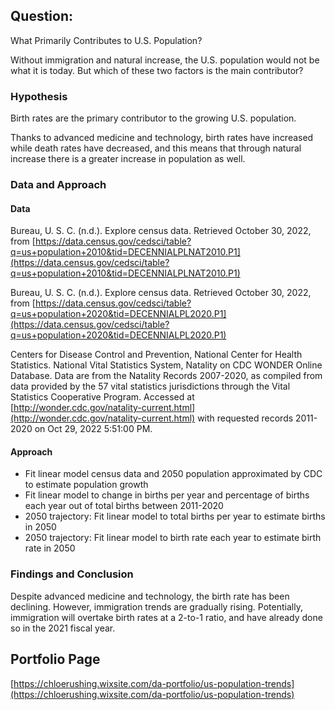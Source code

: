 ## Question:
What Primarily Contributes to U.S. Population?

Without immigration and natural increase, the U.S. population would not be what it is today. But which of these two factors is the main contributor?

### Hypothesis
Birth rates are the primary contributor to the growing U.S. population.

Thanks to advanced medicine and technology, birth rates have increased while death rates have decreased, and this means that through natural increase there is a greater increase in population as well.

### Data and Approach
#### Data
Bureau, U. S. C. (n.d.). Explore census data. Retrieved October 30, 2022, from [https://data.census.gov/cedsci/table?q=us+population+2010&tid=DECENNIALPLNAT2010.P1](https://data.census.gov/cedsci/table?q=us+population+2010&tid=DECENNIALPLNAT2010.P1)

Bureau, U. S. C. (n.d.). Explore census data. Retrieved October 30, 2022, from [https://data.census.gov/cedsci/table?q=us+population+2020&tid=DECENNIALPL2020.P1](https://data.census.gov/cedsci/table?q=us+population+2020&tid=DECENNIALPL2020.P1)

Centers for Disease Control and Prevention, National Center for Health Statistics. National Vital Statistics System, Natality on CDC WONDER Online Database. Data are from the Natality Records 2007-2020, as compiled from data provided by the 57 vital statistics jurisdictions through the Vital Statistics Cooperative Program. Accessed at [http://wonder.cdc.gov/natality-current.html](http://wonder.cdc.gov/natality-current.html) with requested records 2011-2020 on Oct 29, 2022 5:51:00 PM.

#### Approach
* Fit linear model census data and 2050 population approximated by CDC to estimate population growth
* Fit linear model to change in births per year and percentage of births each year out of total births between 2011-2020
* 2050 trajectory: Fit linear model to total births per year to estimate births in 2050
* 2050 trajectory: Fit linear model to birth rate each year to estimate birth rate in 2050

### Findings and Conclusion
Despite advanced medicine and technology, the birth rate has been declining. However, immigration trends are gradually rising. Potentially, immigration will overtake birth rates at a 2-to-1 ratio, and have already done so in the 2021 fiscal year.

## Portfolio Page
[https://chloerushing.wixsite.com/da-portfolio/us-population-trends](https://chloerushing.wixsite.com/da-portfolio/us-population-trends)